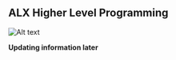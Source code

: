 ## ALX Higher Level Programming

![Alt text](https://ciracollege.com/wp-content/uploads/2020/11/How-to-Learn-Python.jpg)

<b>Updating information later</b>
